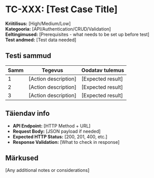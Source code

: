 # TC-XXX: [Test Case Title]

**Kriitilisus:** [High/Medium/Low]  
**Kategooria:** [API/Authentication/CRUD/Validation]  
**Eeltingimused:** [Prerequisites - what needs to be set up before test]  
**Test andmed:** [Test data needed]

## Testi sammud

| Samm | Tegevus | Oodatav tulemus |
|------|---------|-----------------|
| 1    | [Action description] | [Expected result] |
| 2    | [Action description] | [Expected result] |
| 3    | [Action description] | [Expected result] |

## Täiendav info
- **API Endpoint:** [HTTP Method + URL]
- **Request Body:** [JSON payload if needed]
- **Expected HTTP Status:** [200, 201, 400, etc.]
- **Response Validation:** [What to check in response]

## Märkused
[Any additional notes or considerations]